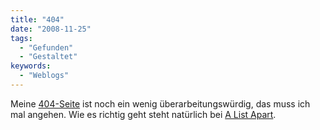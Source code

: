 ```yaml
---
title: "404"
date: "2008-11-25"
tags:
  - "Gefunden"
  - "Gestaltet"
keywords:
  - "Weblogs"
---
```


Meine [404-Seite](/codecandies/404) ist noch ein wenig überarbeitungswürdig, das muss ich mal angehen. Wie es richtig geht steht natürlich bei [A List Apart](http://www.alistapart.com/articles/amoreuseful404).
